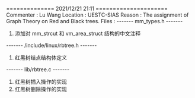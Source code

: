 ============== 2021/12/21 21:11 =====================
Commenter : Lu Wang
Location      : UESTC-SIAS
Reason        : The assignment of Graph Theory on Red and Black trees.
Files             : 
------- mm_types.h -------

1. 添加对 mm_strcut 和 vm_area_struct 结构的中文注释

------- /include/linux/rbtree.h -------
1. 红黑树结点结构体定义

------- lib/rbtree.c -------

1. 红黑树插入操作的实现
2. 红黑树删除操作的实现

